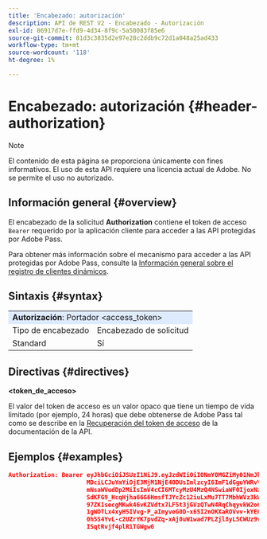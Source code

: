```yaml
---
title: 'Encabezado: autorización'
description: API de REST V2 - Encabezado - Autorización
exl-id: 86917d7e-ffd9-4d34-8f9c-5a50083f85e6
source-git-commit: 81d3c3835d2e97e28c2ddb9c72d1a048a25ad433
workflow-type: tm+mt
source-wordcount: '118'
ht-degree: 1%

---
```



# Encabezado: autorización {#header-authorization}

>[!NOTE]
>
> El contenido de esta página se proporciona únicamente con fines informativos. El uso de esta API requiere una licencia actual de Adobe. No se permite el uso no autorizado.

## Información general {#overview}

El encabezado de la solicitud <b>Authorization</b> contiene el token de acceso `Bearer` requerido por la aplicación cliente para acceder a las API protegidas por Adobe Pass.

Para obtener más información sobre el mecanismo para acceder a las API protegidas por Adobe Pass, consulte la [Información general sobre el registro de clientes dinámicos](../../../rest-api-dcr/dynamic-client-registration-overview.md).

## Sintaxis {#syntax}

<table style="table-layout:auto">
   <tr>
      <td style="background-color: #DEEBFF;" colspan="2"><b>Autorización</b>: Portador &lt;access_token&gt;</td>
   </tr>
   <tr>
      <td>Tipo de encabezado</td>
      <td>Encabezado de solicitud</td>
   </tr>
   <tr>
      <td>Standard</td>
      <td>Sí</td>
   </tr>
</table>

## Directivas {#directives}

<b>&lt;token_de_acceso></b>

El valor del token de acceso es un valor opaco que tiene un tiempo de vida limitado (por ejemplo, 24 horas) que debe obtenerse de Adobe Pass tal como se describe en la [Recuperación del token de acceso](../../../rest-api-dcr/apis/dynamic-client-registration-apis-retrieve-access-token.md) de la documentación de la API.

## Ejemplos {#examples}

```JSON
Authorization: Bearer eyJhbGciOiJSUzI1NiJ9.eyJzdWIiOiI0NmY0MGZiMy01NmJkLTQyYTktOTExYS02YmZmNmEyZmY0
                      MDciLCJuYmYiOjE3MjM1NjE4ODUsImlzcyI6ImF1dGguYWRvYmUuY29tIiwic2NvcGVzIjoiYXBpO
                      mNsaWVudDp2MiIsImV4cCI6MTcyMzU4MzQ4NSwiaWF0IjoxNzIzNTYxODg1fQ.aZUZqwN2fCqNXgX
                      SdKFG9_HcqHjha66G6HmsfTJYcZc12iuLxMu7TT7MbhWVz3kW1jRqgJv8PHhrFSBL5_dgJ1PRSuDg
                      97ZK1secgMKwk46vKZVdtx7LF5t3jGVzQTwN4RqChqyvkW2o67KxVk5xarwJtwB2fwhX_732CYDcv
                      1gWOTLx4xyH5IVvg-P_aImyveG0D-x65I2nOKXaROVvv-kYE6B9OQv_-JBGj72R_yS2AyJQC0R_im
                      0h5S4YvL-c2UZrYK7pvdZq-xAj0uW1wad7PLZjl8yL5CWUz9vzQk2Cmj8adsydjb0u0P3aFrJ0HE9
                      ISqtRvjf4plR1TGWgw6
```
